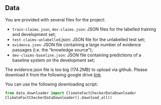 ## Data

You are provided with several files for the project:

- `train-claims.json`, `dev-claims.json`: JSON files for the labelled training and development set;
- `test-claims-unlabelled`.json: JSON file for the unlabelled test set;
- `evidence.json`: JSON file containing a large number of evidence passages (i.e. the “knowledge source”);
- `dev-claims-baseline.json`: JSON file containing predictions of a baseline system on the development set;

The evidence.json file is too big (174.2MB) to upload via github. Please download it from the following google drive [link](https://drive.google.com/file/d/1JlUzRufknsHzKzvrEjgw8D3n_IRpjzo6/view?usp=sharing).

You can use the following downloading script:

```python
from data_downloader import ClimateFactCheckerDataDownloader
ClimateFactCheckerDataDownloader().download_all()
```
